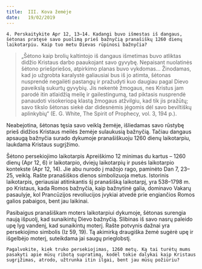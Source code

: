 ```yaml
---
title:  III. Kova žemėje
date:   19/02/2019
---
```


`4. Perskaitykite Apr 12, 13–14. Kadangi buvo išmestas iš dangaus, šėtonas pratęsė savo puolimą prieš bažnyčią pranašiškų 1260 dienų laikotarpiu. Kaip tuo metu Dievas rūpinosi bažnyčia?`					
		
> <p></p>							
> „Šėtono kaip brolių kaltintojo iš dangaus išmetimas buvo atliktas didžio Kristaus darbo paaukojant savo gyvybę. Nepaisant nuolatinės šėtono priešpriešos, atpirkimo planas buvo vykdomas... Žinodamas, kad jo užgrobta karalystė galiausiai bus iš jo atimta, šėtonas nusprendė negailėti pastangų ir pražudyti kuo daugiau pagal Dievo paveikslą sukurtų gyvybių. Jis nekentė žmogaus, nes Kristus jam parodė itin atlaidžią meilę ir gailestingumą, tad piktasis nusprendė panaudoti visokeriopą klastą žmogaus atžvilgiu, kad tik jis pražūtų; savo tikslo šėtonas siekė dar didesnėmis jėgomis dėl savo beviltiškų aplinkybių“ (E. G. White, The Spirit of Prophecy, vol. 3, 194 p.).

Neabejotina, šėtonas tęsia savo veiklą žemėje, išliedamas savo rūstybę prieš didžios Kristaus meilės žemėje sulaukusią bažnyčią. Tačiau dangaus apsaugą bažnyčia surado dykumoje pranašiškuoju 1260 dienų laikotarpiu, laukdama Kristaus sugrįžimo.

Šėtono persekiojimo laikotarpis Apreiškimo 12 minimas du kartus – 1260 dienų (Apr 12, 6) ir laikotarpio, dviejų laikotarpių ir pusės laikotarpio kontekste (Apr 12, 14). Jie abu nurodo į mažojo rago, paminėto Dan 7, 23–25, veiklą. Rašte pranašiškos dienos simbolizuoja metus. Istorinis laikotarpis, geriausiai atitinkantis šį pranašišką laikotarpį, yra 538–1798 m. po Kristaus, kada Romos bažnyčia, kaip bažnytinė galia, dominavo Vakarų pasaulyje, kol Prancūzijos revoliucijos įvykiai atvedė prie engiančios Romos galios pabaigos, bent jau laikinai.

Pasibaigus pranašiškam moters laikotarpiui dykumoje, šėtonas surengia naują išpuolį, kad sunaikintų Dievo bažnyčią. Slibinas iš savo nasrų paleido upę lyg vandenį, kad sunaikintų moterį. Rašte potvynis dažnai yra persekiojimo simbolis (Iz 59, 19). Tą akimirką draugiška žemė sugėrė upę ir išgelbėjo moterį, suteikdama jai saugų prieglobstį.

`Pagalvokite, kiek truko persekiojimas, 1260 metų. Ką tai turėtų mums pasakyti apie mūsų ribotą supratimą, kodėl tokie dalykai kaip Kristaus sugrįžimas, atrodo, užtrunka itin ilgai, bent jau mūsų požiūriu?`
